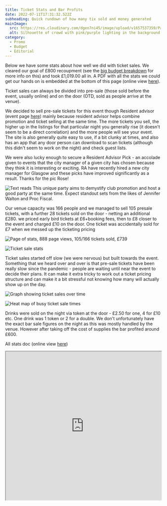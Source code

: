 ```yaml
---
title: Ticket Stats and Bar Profits
date: 2022-07-11T17:31:32.522Z
subheading: Quick rundown of how many tix sold and money generated
mainImage:
  src: https://res.cloudinary.com/dgen7ni45/image/upload/v1657537359/Party%20Pics%20Web%20Compressed/GUTS-1787_pxvoi9.jpg
  alt: Silhouette of crowd with pink/purple lighting in the background
category:
  - Promo
  - Budget
  - Editorial
---
```

Below we have some stats about how well we did with ticket sales. We cleared our goal of £800 recoupment (see the [big budget breakdown](https://guts.exposed/post/the-big-budget-breakdown) for more info on this) and took £1,019.00 all in. A PDF with all the stats we could get our hands on is embedded at the bottom of this page (online view [here](https://drive.google.com/file/d/1AKngBJII3zLbIESuoHc8IVE9t113Quf2/view?usp=sharing)).

Ticket sales can always be divided into pre-sale (those sold before the event, usually online) and on the door (OTD, sold as people arrive at the venue).

We decided to sell pre-sale tickets for this event though Resident advisor (event page [here](https://ra.co/events/1546931)) mainly because resident advisor helps combine promotion and ticket selling at the same time. The more tickets you sell, the higher up in the listings for that particular night you generally rise (it doesn't seem to be a direct correlation) and the more people will see your event. The site is also generally quite easy to use, if a bit clunky at times, and also has an app that any door person can download to scan tickets (although this didn't seem to work on the night) and check guest lists.

We were also lucky enough to secure a Resident Advisor Pick - an accolade given to events that the city manager of a given city has chosen because they think it is interesting or exciting. RA have recently hired a new city manager for Glasgow and these picks have improved significantly as a result. Thanks for the pic Rose! 

![Text reads This unique party aims to demystify club promotion and host a good party at the same time. Expect standout sets from the likes of Jennifer Walton and Proc Fiscal.](https://res.cloudinary.com/dgen7ni45/image/upload/v1657562777/Ticket%20Stats/Screenshot_2022-07-11_at_7.45.24_pm_gbrxrl.png)

Our venue capacity was 166 people and we managed to sell 105 presale tickets, with a further 28 tickets sold on the door - netting an additional £280. we priced early bird tickets at £6+booking fees, then to £8 closer to the event and charged £10 on the door. One ticket was accidentally sold for £7 when we messed up the ticketing pricing

![Page of stats, 888 page views, 105/166 tickets sold, £739](https://res.cloudinary.com/dgen7ni45/image/upload/v1657562778/Ticket%20Stats/Screenshot_2022-07-11_at_7.41.27_pm_fc0wuq.png)

![Ticket sale stats](https://res.cloudinary.com/dgen7ni45/image/upload/v1657562775/Ticket%20Stats/Screenshot_2022-07-11_at_7.53.39_pm_osjty6.png)

Ticket sales started off slow (we were nervous) but built towards the event. Something that we heard over and over is that pre-sale tickets have been really slow since the pandemic - people are waiting until near the event to decide their plans. It can make it extra tricky to work out a ticket pricing structure and can make it a bit stressful not knowing how many will actually show up on the day.

![Graph showing ticket sales over time](https://res.cloudinary.com/dgen7ni45/image/upload/v1657562776/Ticket%20Stats/Screenshot_2022-07-11_at_7.57.05_pm_rir6nc.png)

![Heat map of busy ticket sale times](https://res.cloudinary.com/dgen7ni45/image/upload/v1657562778/Ticket%20Stats/Screenshot_2022-07-11_at_7.42.03_pm_ytekn3.png)

Drinks were sold on the night via token at the door - £2.50 for one, 4 for £10 etc. One drink was 1 token or 2 for a double. We don't unfortunately have the exact bar sale figures on the night as this was mostly handled by the venue. However after taking off the cost of supplies the bar profited around £600.

All stats doc (online view [here](https://drive.google.com/file/d/1AKngBJII3zLbIESuoHc8IVE9t113Quf2/view?usp=sharing))

<iframe src="https://drive.google.com/file/d/1AKngBJII3zLbIESuoHc8IVE9t113Quf2/preview" width="100%" height="480" allow="autoplay"></iframe>